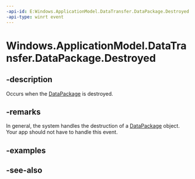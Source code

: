 ```yaml
---
-api-id: E:Windows.ApplicationModel.DataTransfer.DataPackage.Destroyed
-api-type: winrt event
---
```


<!-- Event syntax
public event Windows.Foundation.TypedEventHandler Destroyed<Windows.ApplicationModel.DataTransfer.DataPackage,  object>
-->

# Windows.ApplicationModel.DataTransfer.DataPackage.Destroyed

## -description
Occurs when the [DataPackage](datapackage.md) is destroyed.

## -remarks
In general, the system handles the destruction of a [DataPackage](datapackage.md) object. Your app should not have to handle this event.

## -examples

## -see-also

